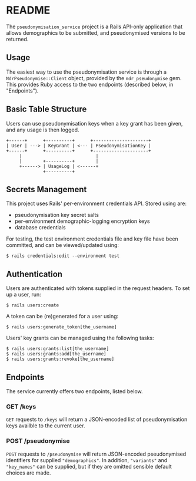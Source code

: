 # README

The `pseudonymisation_service` project is a Rails API-only application that allows demographics to be submitted, and pseudonymised versions to be returned.

## Usage

The easiest way to use the pseudonymisation service is through a `NdrPseudonymise::Client` object,
provided by the `ndr_pseudonymise` gem. This provides Ruby access to the two endpoints (described below, in "Endpoints").

## Basic Table Structure

Users can use pseudonymisation keys when a key grant has been given,
and any usage is then logged.

```
+------+      +----------+      +---------------------+
| User | ---> | KeyGrant | <--- | PseudonymisationKey |
+------+      +----------+      +---------------------+
     |                            |
     |        +----------+        |
     +------> | UsageLog | <------+
              +----------+
```

## Secrets Management

This project uses Rails' per-environment credentials API. Stored using are:
* pseudonymisation key secret salts
* per-environment demographic-logging encryption keys
* database credentials

For testing, the test environment credentials file and key file have been committed,
and can be viewed/updated using:

```
$ rails credentials:edit --environment test
```

## Authentication

Users are authenticated with tokens supplied in the request headers.
To set up a user, run:

```
$ rails users:create
```

A token can be (re)generated for a user using:

```
$ rails users:generate_token[the_username]
```

Users' key grants can be managed using the following tasks:

```
$ rails users:grants:list[the_username]
$ rails users:grants:add[the_username]
$ rails users:grants:revoke[the_username]
```

## Endpoints

The service currently offers two endpoints, listed below.

### GET /keys

`GET` requests to `/keys` will return a JSON-encoded list of pseudonymisation keys availble to the current user.

### POST /pseudonymise

`POST` requests to `/pseudonymise` will return JSON-encoded pseudonymised identifiers for supplied `"demographics"`.
In addition, `"variants"` and `"key_names"` can be supplied, but if they are omitted sensible default choices are made.
